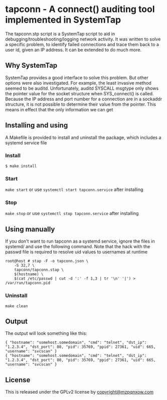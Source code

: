 # tapconn - A connect() auditing tool implemented in SystemTap

The tapconn.stp script is a SystemTap script to aid in debugging/troubleshooting/logging network activity. It was written to solve a specific problem, to identify failed connections and trace them back to a user id, given an IP address. It can be extended to do much more.

## Why SystemTap

SystemTap provides a good interface to solve this problem. But other options were also investigated. For example, the least invasive method seemed to be auditd. Unfortunately, auditd SYSCALL msgtype only shows the pointer value for the socket structure when SYS_connect() is called. Because the IP address and port number for a connection are in a sockaddr structure, it is not possible to determine their value from the pointer. This means in effect that the only information we can get 

## Installing and using

A Makefile is provided to install and uninstall the package, which includes a systemd service file

### Install 

```
$ make install
```

### Start

```make start``` or use ```systemctl start tapconn.service``` after installing

### Stop

```make stop``` or use ```systemctl stop tapconn.service``` after installing

## Using manually

If you don't want to run tapconn as a systemd service, ignore the files in systemd/ and use the following command. Note that the hack with the passwd file is required to resolve uid values to usernames at runtime

```
root@host # stap -F -o tapconn.json \
    -S 32,7 \
    tapconn/tapconn.stap \
    $(hostname) \
    $(cat /etc/passwd | cut -d ':' -f 1,3 | tr '\n' '|') > /var/run/tapconn.pid
```

### Uninstall

```make clean```

## Output

The output will look something like this:

```
{ "hostname": "somehost.somedomain", "cmd": "telnet", "dst_ip": "1.2.3.4", "dst_port": 80, "pid": 35769, "ppid": 27361, "uid": 665, "username": "svcscan" }
{ "hostname": "somehost.somedomain", "cmd": "telnet", "dst_ip": "1.2.3.4", "dst_port": 80, "pid": 35769, "ppid": 27361, "uid": 665, "username": "svcscan" }
```

## License

This is released under the GPLv2 license by copyright@mzpqnxow.com
